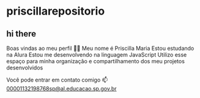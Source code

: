 # priscillarepositorio
## hi there 
Boas vindas ao meu perfil 💙💙
Meu nome é Priscilla Maria
Estou estudando na Alura
Estou me desenvolvendo na linguagem JavaScript
Utilizo esse espaço para minha organização e compartilhamento dos meu projetos desenvolvidos

Você pode entrar em contato comigo 📫
00001132198768sp@al.educacao.sp.gov.br

